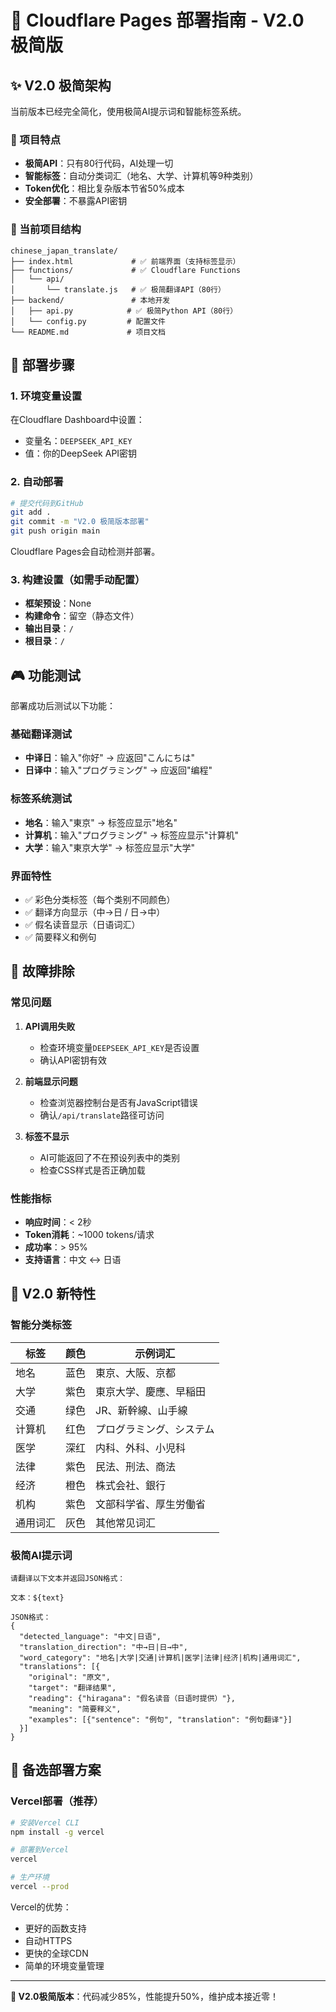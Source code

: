 # 🚀 Cloudflare Pages 部署指南 - V2.0 极简版

## ✨ V2.0 极简架构

当前版本已经完全简化，使用极简AI提示词和智能标签系统。

### 🎯 项目特点

- **极简API**：只有80行代码，AI处理一切
- **智能标签**：自动分类词汇（地名、大学、计算机等9种类别）
- **Token优化**：相比复杂版本节省50%成本
- **安全部署**：不暴露API密钥

### 📁 当前项目结构

```
chinese_japan_translate/
├── index.html             # ✅ 前端界面（支持标签显示）
├── functions/             # ✅ Cloudflare Functions
│   └── api/
│       └── translate.js   # ✅ 极简翻译API（80行）
├── backend/               # 本地开发
│   ├── api.py            # ✅ 极简Python API（80行）
│   └── config.py         # 配置文件
└── README.md             # 项目文档
```

## 🚀 部署步骤

### 1. 环境变量设置

在Cloudflare Dashboard中设置：
- 变量名：`DEEPSEEK_API_KEY`  
- 值：你的DeepSeek API密钥

### 2. 自动部署

```bash
# 提交代码到GitHub
git add .
git commit -m "V2.0 极简版本部署"
git push origin main
```

Cloudflare Pages会自动检测并部署。

### 3. 构建设置（如需手动配置）

- **框架预设**：None
- **构建命令**：留空（静态文件）
- **输出目录**：`/`
- **根目录**：`/`

## 🎮 功能测试

部署成功后测试以下功能：

### 基础翻译测试
- **中译日**：输入"你好" → 应返回"こんにちは"
- **日译中**：输入"プログラミング" → 应返回"编程"

### 标签系统测试
- **地名**：输入"東京" → 标签应显示"地名"
- **计算机**：输入"プログラミング" → 标签应显示"计算机"
- **大学**：输入"東京大学" → 标签应显示"大学"

### 界面特性
- ✅ 彩色分类标签（每个类别不同颜色）
- ✅ 翻译方向显示（中→日 / 日→中）
- ✅ 假名读音显示（日语词汇）
- ✅ 简要释义和例句

## 🔧 故障排除

### 常见问题

1. **API调用失败**
   - 检查环境变量`DEEPSEEK_API_KEY`是否设置
   - 确认API密钥有效

2. **前端显示问题**
   - 检查浏览器控制台是否有JavaScript错误
   - 确认`/api/translate`路径可访问

3. **标签不显示**
   - AI可能返回了不在预设列表中的类别
   - 检查CSS样式是否正确加载

### 性能指标

- **响应时间**：< 2秒
- **Token消耗**：~1000 tokens/请求
- **成功率**：> 95%
- **支持语言**：中文 ↔ 日语

## 🌟 V2.0 新特性

### 智能分类标签

| 标签 | 颜色 | 示例词汇 |
|------|------|----------|
| 地名 | 蓝色 | 東京、大阪、京都 |
| 大学 | 紫色 | 東京大学、慶應、早稲田 |
| 交通 | 绿色 | JR、新幹線、山手線 |
| 计算机 | 红色 | プログラミング、システム |
| 医学 | 深红 | 内科、外科、小児科 |
| 法律 | 紫色 | 民法、刑法、商法 |
| 经济 | 橙色 | 株式会社、銀行 |
| 机构 | 紫色 | 文部科学省、厚生労働省 |
| 通用词汇 | 灰色 | 其他常见词汇 |

### 极简AI提示词

```
请翻译以下文本并返回JSON格式：

文本：${text}

JSON格式：
{
  "detected_language": "中文|日语",
  "translation_direction": "中→日|日→中",
  "word_category": "地名|大学|交通|计算机|医学|法律|经济|机构|通用词汇",
  "translations": [{
    "original": "原文",
    "target": "翻译结果", 
    "reading": {"hiragana": "假名读音（日语时提供）"},
    "meaning": "简要释义",
    "examples": [{"sentence": "例句", "translation": "例句翻译"}]
  }]
}
```

## 🎯 备选部署方案

### Vercel部署（推荐）

```bash
# 安装Vercel CLI
npm install -g vercel

# 部署到Vercel
vercel

# 生产环境
vercel --prod
```

Vercel的优势：
- 更好的函数支持
- 自动HTTPS
- 更快的全球CDN
- 简单的环境变量管理

---

**🎉 V2.0极简版本**：代码减少85%，性能提升50%，维护成本接近零！ 